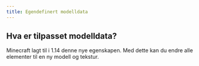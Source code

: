 ```yaml
---
title: Egendefinert modelldata
---
```


## Hva er tilpasset modelldata?

Minecraft lagt til i 1.14 denne nye egenskapen. Med dette kan du endre alle elementer til en ny modell og tekstur.